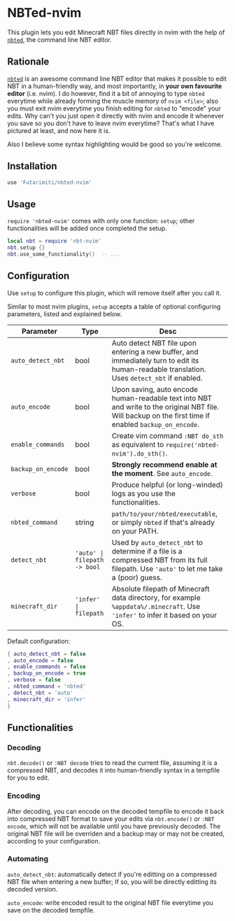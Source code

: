 # NBTed-nvim

This plugin lets you edit Minecraft NBT files directly in nvim
with the help of [`nbted`][nbted], the command line NBT editor.

## Rationale

[`nbted`][nbted] is an awesome command line NBT editor
that makes it possible to edit NBT in a human-friendly way,
and most importantly, in **your own favourite editor** (i.e. nvim).
I do however, find it a bit of annoying to type `nbted` everytime
while already forming the muscle memory of `nvim <file>`;
also you must exit nvim everytime you finish editing
for `nbted` to "encode" your edits.
Why can't you just open it directly with nvim
and encode it whenever you save so you don't have to
leave nvim everytime?
That's what I have pictured at least, and now here it is.

Also I believe some syntax highlighting would be good
so you're welcome.

## Installation

```lua
use 'Futarimiti/nbted-nvim'
```

## Usage

`require 'nbted-nvim'` comes with only one function: `setup`;
other functionalities will be added once completed the setup.

```lua
local nbt = require 'nbt-nvim'
nbt.setup {}
nbt.use_some_functionality()  -- ...
```

## Configuration

Use `setup` to configure this plugin,
which will remove itself after you call it.

Similar to most nvim plugins,
`setup` accepts a table of optional configuring parameters,
listed and explained below.

| Parameter          | Type                         | Desc                                                                                                                                                   |
|--------------------|------------------------------|--------------------------------------------------------------------------------------------------------------------------------------------------------|
| `auto_detect_nbt`  | bool                         | Auto detect NBT file upon entering a new buffer, and immediately turn to edit its human-readable translation. Uses `detect_nbt` if enabled.            |
| `auto_encode`      | bool                         | Upon saving, auto encode human-readable text into NBT and write to the original NBT file. Will backup on the first time if enabled `backup_on_encode`. |
| `enable_commands`  | bool                         | Create vim command `:NBT do_sth` as equivalent to `require('nbted-nvim').do_sth()`.                                                                    |
| `backup_on_encode` | bool                         | **Strongly recommend enable at the moment**. See `auto_encode`.                                                                                          |
| `verbose`          | bool                         | Produce helpful (or long-winded) logs as you use the functionalities.                                                                                  |
| `nbted_command`    | string                       | `path/to/your/nbted/executable`, or simply `nbted` if that's already on your PATH.                                                                     |
| `detect_nbt`       | `'auto' \| filepath -> bool` | Used by `auto_detect_nbt` to determine if a file is a compressed NBT from its full filepath. Use `'auto'` to let me take a (poor) guess.               |
| `minecraft_dir`    | `'infer' \| filepath`        | Absolute filepath of Minecraft data directory, for example `%appdata%/.minecraft`. Use `'infer'` to infer it based on your OS.                         |

Default configuration:

```lua
{ auto_detect_nbt = false
, auto_encode = false
, enable_commands = false
, backup_on_encode = true
, verbose = false
, nbted_command = 'nbted'
, detect_nbt = 'auto'
, minecraft_dir = 'infer'
}
```

## Functionalities

### Decoding

`nbt.decode()` or `:NBT decode` tries to read the current file,
assuming it is a compressed NBT,
and decodes it into human-friendly syntax in a tempfile for you to edit.

### Encoding

After decoding, you can encode on the decoded tempfile
to encode it back into compressed NBT format to save your edits
via `nbt.encode()` or `:NBT encode`,
which will not be available until you have previously decoded.
The original NBT file will be overriden and a backup may or
may not be created, according to your configuration.

### Automating

`auto_detect_nbt`: automatically detect if you're editting on
a compressed NBT file when entering a new buffer;
If so, you will be directly editting its decoded version.

`auto_encode`: write encoded result to the original NBT file
everytime you save on the decoded tempfile.

[nbted]: https://github.com/C4K3/nbted
